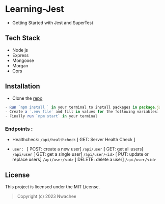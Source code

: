 # Learning-Jest
- Getting Started with Jest and SuperTest

## Tech Stack
- Node js
- Express
- Mongoose
- Morgan
- Cors

## Installation
- Clone the [repo](https://github.com/nwachee/Learning-Jest.git) 
``` js
- Run `npm install ` in your terminal to install packages in package.json
- Create a `.env file` and fill in values for the following variables: - `MONGO_URI`
- Finally run `npm start` in your terminal
```

### Endpoints : 
- Healthcheck: `/api/healthcheck` 
    [ GET: Server Health Check ]

 - `user: `
    [ POST: create a new user]  `/api/user`
    [ GET: get all users]  `/api/user`
    [ GET: get a single user] `/api/user/<id>`
    [ PUT: update or replace users] `/api/user/<id>`
    [ DELETE: delete a user] `/api/user/<id>`

## License
This project is licensed under the MIT License.

> Copyright (c) 2023 Nwachee